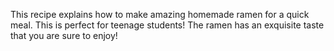 This recipe explains how to make amazing homemade ramen for a quick meal. This is perfect for teenage students! The ramen has an exquisite taste that you are sure to enjoy!